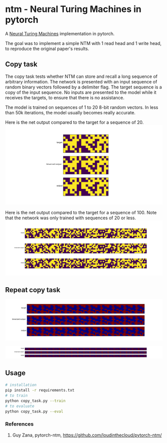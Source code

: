 # ntm - Neural Turing Machines in pytorch

A [Neural Turing Machines](https://arxiv.org/abs/1410.5401) implementation in pytorch.

The goal was to implement a simple NTM with 1 read head and 1 write head, to reproduce the original paper's results.


## Copy task

The copy task tests whether NTM can store and recall a long sequence of arbitrary information. The network is presented with an input sequence of random binary vectors followed by a delimiter flag. The target sequence is a copy of the input sequence. No inputs are presented to the model while it receives the targets, to ensure that there is no assistance.

The model is trained on sequences of 1 to 20 8-bit random vectors. In less than 50k iterations, the model usually becomes really accurate.

Here is the net output compared to the target for a sequence of 20.
![](images/copy_20.png)

Here is the net output compared to the target for a sequence of 100. Note that the network was only trained with sequences of 20 or less.
![](images/copy_100.png)

## Repeat copy task

![](images/repeat_10.png)

![](images/repeat_20.png)

## Usage

```bash
# installation
pip install -r requirements.txt
# to train
python copy_task.py --train
# to evaluate
python copy_task.py --eval

```

### References

1. Guy Zana, pytorch-ntm, https://github.com/loudinthecloud/pytorch-ntm/
